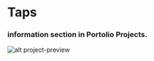 # Taps

### information section in Portolio Projects.

![alt project-preview](./public/images/project-preview.gif)
